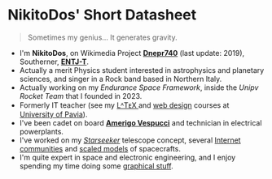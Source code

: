 # NikitoDos' Short Datasheet

> Sometimes my genius... It generates gravity.

+ I'm **NikitoDos**, on Wikimedia Project [**Dnepr740**](https://it.wikipedia.org/wiki/Utente:Dnepr740) (last update: 2019), Southerner, [**ENTJ-T**](https://www.16personalities.com/entj-personality).
+ Actually a merit Physics student interested in astrophysics and planetary sciences, and singer in a Rock band based in Northern Italy.
+ Actually working on my *Endurance Space Framework*, inside the *Unipv Rocket Team* that I founded in 2023.
+ Formerly IT teacher (see my [ LᴬTᴇX ](https://github.com/nikitodos/latex) and [web design](https://github.com/nikitodos/webdesign_intro) courses at [University of Pavia](https://web-en.unipv.it/)).
+ I've been cadet on board [**Amerigo Vespucci**](https://en.wikipedia.org/wiki/Italian_training_ship_Amerigo_Vespucci) and technician in electrical powerplants.
+ I've worked on my [*Starseeker*](https://github.com/nikitodos/starseeker) telescope concept, several [Internet communities](https://github.com/nikitodos/FirstNotes) and [scaled models](https://github.com/nikitodos/3D_Collection) of spacecrafts.
+ I'm quite expert in space and electronic engineering, and I enjoy spending my time doing some [graphical stuff](https://raw.githubusercontent.com/nikitodos/nikitodos.github.io/main/resources/logos/EnduranceSmall.png).
